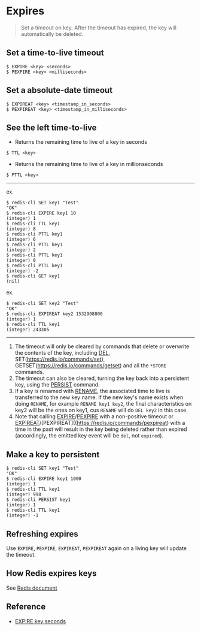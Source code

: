 # Expires

> Set a timeout on key. After the timeout has expired, the key will automatically be deleted. 

## Set a time-to-live timeout

```
$ EXPIRE <key> <seconds>
$ PEXPIRE <key> <milliseconds>
```



## Set a absolute-date timeout

```
$ EXPIREAT <key> <timestamp_in_seconds>
$ PEXPIREAT <key> <timestamp_in_milliseconds>
```


## See the left time-to-live

- Returns the remaining time to live of a key in seconds 
```
$ TTL <key>
```

- Returns the remaining time to live of a key in millionseconds 
```
$ PTTL <key>
```


---

ex.
```
$ redis-cli SET key1 "Test"
"OK"
$ redis-cli EXPIRE key1 10
(integer) 1
$ redis-cli TTL key1
(integer) 8
$ redis-cli PTTL key1
(integer) 6
$ redis-cli PTTL key1
(integer) 2
$ redis-cli PTTL key1
(integer) 0
$ redis-cli PTTL key1
(integer) -2
$ redis-cli GET key1
(nil)
```

ex.
```
$ redis-cli SET key2 "Test"
"OK"
$ redis-cli EXPIREAT key2 1532908800
(integer) 1
$ redis-cli TTL key1
(integer) 243305
```

---


1. The timeout will only be cleared by commands that delete or overwrite the contents of the key, including [DEL](https://redis.io/commands/del), SET(https://redis.io/commands/set), GETSET(https://redis.io/commands/getset) and all the `*STORE` commands. 
2. The timeout can also be cleared, turning the key back into a persistent key, using the [PERSIST](https://redis.io/commands/persist) command.
3. If a key is renamed with [RENAME](https://redis.io/commands/rename), the associated time to live is transferred to the new key name.
   If the new key's name exists when doing `RENAME`, for example `RENAME key1 key2`, the final characteristics on key2 will be the ones on key1, cus `RENAME` will do `DEL key2` in this case.
4. Note that calling [EXPIRE](https://redis.io/commands/expire)/[PEXPIRE](https://redis.io/commands/pexpire) with a non-positive timeout or [EXPIREAT](https://redis.io/commands/expireat)/[PEXPIREAT]((https://redis.io/commands/pexpireat) with a time in the past will result in the key being deleted rather than expired (accordingly, the emitted key event will be `del`, not `expired`).



## Make a key to persistent

```
$ redis-cli SET key1 "Test"
"OK"
$ redis-cli EXPIRE key1 1000
(integer) 1
$ redis-cli TTL key1
(integer) 998
$ redis-cli PERSIST key1
(integer) 1
$ redis-cli TTL key1
(integer) -1
```

## Refreshing expires

Use `EXPIRE`, `PEXPIRE`, `EXPIREAT`, `PEXPIREAT` again on a living key will update the timeout.



## How Redis expires keys

See [Redis document](https://redis.io/commands/expire#how-redis-expires-keys)




## Reference

- [EXPIRE key seconds](https://redis.io/commands/expire#how-redis-expires-keys)